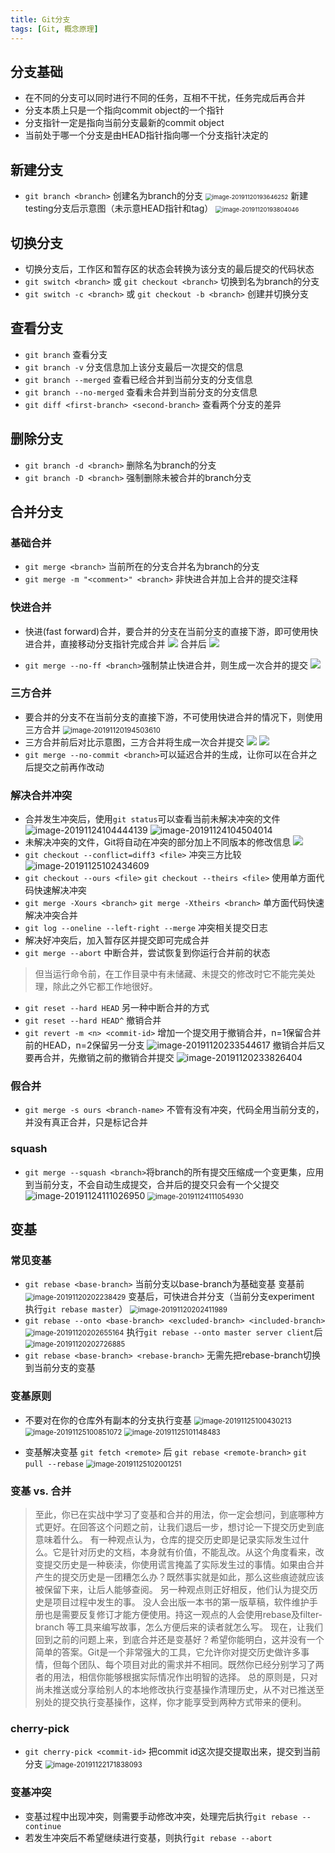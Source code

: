 ```yaml
---
title: Git分支
tags: [Git, 概念原理]
---
```


## 分支基础

* 在不同的分支可以同时进行不同的任务，互相不干扰，任务完成后再合并
* 分支本质上只是一个指向commit object的一个指针
* 分支指针一定是指向当前分支最新的commit object
* 当前处于哪一个分支是由HEAD指针指向哪一个分支指针决定的

## 新建分支

* `git branch <branch>` 创建名为branch的分支
  <img src="https://i.loli.net/2020/05/17/jZUXAGpRrsozWBi.png" alt="image-20191120193646252" style="zoom:67%;" />
  新建testing分支后示意图（未示意HEAD指针和tag）
  <img src="https://i.loli.net/2020/05/17/Ew6D7zPHtrOqcsN.png" alt="image-20191120193804046" style="zoom:67%;" />

## 切换分支

* 切换分支后，工作区和暂存区的状态会转换为该分支的最后提交的代码状态
* `git switch <branch>` 或 `git checkout <branch>` 切换到名为branch的分支
* `git switch -c <branch>` 或 `git checkout -b <branch>` 创建并切换分支

## 查看分支

* `git branch` 查看分支
* `git branch -v` 分支信息加上该分支最后一次提交的信息
* `git branch --merged` 查看已经合并到当前分支的分支信息
* `git branch --no-merged` 查看未合并到当前分支的分支信息
* `git diff <first-branch> <second-branch>` 查看两个分支的差异

## 删除分支

* `git branch -d <branch>` 删除名为branch的分支
* `git branch -D <branch>` 强制删除未被合并的branch分支

## 合并分支

### 基础合并

* `git merge <branch>` 当前所在的分支合并名为branch的分支
* `git merge -m "<comment>" <branch>` 非快进合并加上合并的提交注释

### 快进合并

* 快进(fast forward)合并，要合并的分支在当前分支的直接下游，即可使用快进合并，直接移动分支指针完成合并
  ![](https://backlog.com/git-tutorial/cn/img/post/stepup/capture_stepup1_4_1.png)
  合并后
  ![](https://backlog.com/git-tutorial/cn/img/post/stepup/capture_stepup1_4_2.png)

* `git merge --no-ff <branch>`强制禁止快进合并，则生成一次合并的提交
  ![](https://backlog.com/git-tutorial/cn/img/post/stepup/capture_stepup1_4_5.png)

### 三方合并

* 要合并的分支不在当前分支的直接下游，不可使用快进合并的情况下，则使用三方合并
  <img src="https://i.loli.net/2020/05/17/5opTGviNxwlzBtW.png" alt="image-20191120194503610" style="zoom:80%;" />
* 三方合并前后对比示意图，三方合并将生成一次合并提交
  ![](https://backlog.com/git-tutorial/cn/img/post/stepup/capture_stepup1_4_3.png)
  ![](https://backlog.com/git-tutorial/cn/img/post/stepup/capture_stepup1_4_4.png)
* `git merge --no-commit <branch>`可以延迟合并的生成，让你可以在合并之后提交之前再作改动

### 解决合并冲突

* 合并发生冲突后，使用`git status`可以查看当前未解决冲突的文件
  ![image-20191124104444139](https://i.loli.net/2020/05/17/lrs2Pc8ydxFbpMN.png)
  ![image-20191124104504014](https://i.loli.net/2020/05/17/EiyBgYNbvpeHSuJ.png)
* 未解决冲突的文件，Git将自动在冲突的部分加上不同版本的修改信息
  ![](https://backlog.com/git-tutorial/cn/img/post/intro/capture_intro5_1_3.png)
* `git checkout --conflict=diff3 <file>` 冲突三方比较
  ![image-20191125102434609](https://i.loli.net/2020/05/17/Y97RlXo2h8ODErV.png)
* `git checkout --ours <file>` `git checkout --theirs <file>` 使用单方面代码快速解决冲突
* `git merge -Xours <branch>` `git merge -Xtheirs <branch>` 单方面代码快速解决冲突合并
* `git log --oneline --left-right --merge` 冲突相关提交日志
* 解决好冲突后，加入暂存区并提交即可完成合并
* `git merge --abort` 中断合并，尝试恢复到你运行合并前的状态

>但当运行命令前，在工作目录中有未储藏、未提交的修改时它不能完美处理，除此之外它都工作地很好。

* `git reset --hard HEAD` 另一种中断合并的方式
* `git reset --hard HEAD^` 撤销合并
* `git revert -m <n> <commit-id>` 增加一个提交用于撤销合并，n=1保留合并前的HEAD，n=2保留另一分支
  <img src="https://i.loli.net/2020/05/17/XEWuDLzGQxmdKbp.png" alt="image-20191120233544617"  />
  撤销合并后又要再合并，先撤销之前的撤销合并提交
  <img src="https://i.loli.net/2020/05/17/Oh9IbnxsfHyrKdV.png" alt="image-20191120233826404"  />

### 假合并

* `git merge -s ours <branch-name>` 不管有没有冲突，代码全用当前分支的，并没有真正合并，只是标记合并

### squash

* `git merge --squash <branch>`将branch的所有提交压缩成一个变更集，应用到当前分支，不会自动生成提交，合并后的提交只会有一个父提交
  ![image-20191124111026950](https://i.loli.net/2020/05/17/ufahFUYBSK58Lm1.png)
  <img src="https://i.loli.net/2020/05/17/C9qaNLk5h8zYrIO.png" alt="image-20191124111054930" style="zoom:80%;" />


## 变基


### 常见变基

* `git rebase <base-branch>` 当前分支以base-branch为基础变基
  变基前
  <img src="https://i.loli.net/2020/05/17/hSL62cXnGeHtraN.png" alt="image-20191120202238429" style="zoom:80%;" />
  变基后，可快进合并分支（当前分支experiment 执行`git rebase master`）
  <img src="https://i.loli.net/2020/05/17/4ztYKdmyv9lgTPD.png" alt="image-20191120202411989" style="zoom:80%;" />
* `git rebase --onto <base-branch> <excluded-branch> <included-branch>`
  <img src="https://i.loli.net/2020/05/17/184WP7aZEIwF9md.png" alt="image-20191120202655164" style="zoom:80%;" />
  执行`git rebase --onto master server client`后
  <img src="https://i.loli.net/2020/05/17/paDvHgx2JUwCdry.png" alt="image-20191120202726885" style="zoom:80%;" />
* `git rebase <base-branch> <rebase-branch>` 无需先把rebase-branch切换到当前分支的变基

### 变基原则

* 不要对在你的仓库外有副本的分支执行变基
  <img src="https://i.loli.net/2020/05/17/uqnHXNYV8gdFQ2c.png" alt="image-20191125100430213" style="zoom:80%;" />
  <img src="https://i.loli.net/2020/05/17/kUMfED3sxbiYuTc.png" alt="image-20191125100851072" style="zoom:80%;" />
  <img src="https://i.loli.net/2020/05/17/4c3MQAbBwmXozZC.png" alt="image-20191125101148483" style="zoom:80%;" />

* 变基解决变基 `git fetch <remote>` 后 `git rebase <remote-branch>` 
  `git pull --rebase`
   <img src="https://i.loli.net/2020/05/17/jysxZuUqECKVLIQ.png" alt="image-20191125102001251" style="zoom:80%;" />

### 变基 vs. 合并

>至此，你已在实战中学习了变基和合并的用法，你一定会想问，到底哪种方式更好。在回答这个问题之前，让我们退后一步，想讨论一下提交历史到底意味着什么。
>有一种观点认为，仓库的提交历史即是记录实际发生过什么。它是针对历史的文档，本身就有价值，不能乱改。从这个角度看来，改变提交历史是一种亵渎，你使用谎言掩盖了实际发生过的事情。如果由合并产生的提交历史是一团糟怎么办？既然事实就是如此，那么这些痕迹就应该被保留下来，让后人能够查阅。
>另一种观点则正好相反，他们认为提交历史是项目过程中发生的事。 没人会出版一本书的第一版草稿，软件维护手册也是需要反复修订才能方便使用。持这一观点的人会使用rebase及filter-branch 等工具来编写故事，怎么方便后来的读者就怎么写。
>现在，让我们回到之前的问题上来，到底合并还是变基好？希望你能明白，这并没有一个简单的答案。Git是一个非常强大的工具，它允许你对提交历史做许多事情，但每个团队、每个项目对此的需求并不相同。既然你已经分别学习了两者的用法，相信你能够根据实际情况作出明智的选择。
>总的原则是，只对尚未推送或分享给别人的本地修改执行变基操作清理历史，从不对已推送至别处的提交执行变基操作，这样，你才能享受到两种方式带来的便利。

### cherry-pick

* `git cherry-pick <commit-id>` 把commit id这次提交提取出来，提交到当前分支
  <img src="https://i.loli.net/2020/05/17/nJu8H1v39oWN5aj.png" alt="image-20191122171838093" style="zoom:80%;" />

### 变基冲突

* 变基过程中出现冲突，则需要手动修改冲突，处理完后执行`git rebase --continue`
* 若发生冲突后不希望继续进行变基，则执行`git rebase --abort`